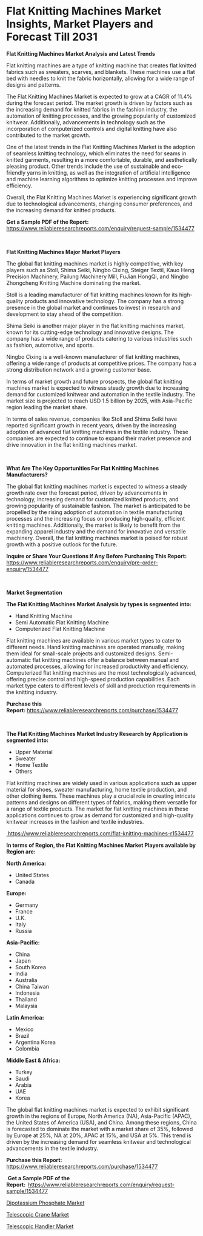 <p><h1>Flat Knitting Machines Market Insights, Market Players and Forecast Till 2031</h1></p><p><strong>Flat Knitting Machines Market Analysis and Latest Trends</strong></p>
<p><p>Flat knitting machines are a type of knitting machine that creates flat knitted fabrics such as sweaters, scarves, and blankets. These machines use a flat bed with needles to knit the fabric horizontally, allowing for a wide range of designs and patterns.</p><p>The Flat Knitting Machines Market is expected to grow at a CAGR of 11.4% during the forecast period. The market growth is driven by factors such as the increasing demand for knitted fabrics in the fashion industry, the automation of knitting processes, and the growing popularity of customized knitwear. Additionally, advancements in technology such as the incorporation of computerized controls and digital knitting have also contributed to the market growth.</p><p>One of the latest trends in the Flat Knitting Machines Market is the adoption of seamless knitting technology, which eliminates the need for seams in knitted garments, resulting in a more comfortable, durable, and aesthetically pleasing product. Other trends include the use of sustainable and eco-friendly yarns in knitting, as well as the integration of artificial intelligence and machine learning algorithms to optimize knitting processes and improve efficiency.</p><p>Overall, the Flat Knitting Machines Market is experiencing significant growth due to technological advancements, changing consumer preferences, and the increasing demand for knitted products.</p></p>
<p><strong>Get a Sample PDF of the Report:&nbsp;</strong> <a href="https://www.reliableresearchreports.com/enquiry/request-sample/1534477">https://www.reliableresearchreports.com/enquiry/request-sample/1534477</a></p>
<p>&nbsp;</p>
<p><strong>Flat Knitting Machines Major Market Players</strong></p>
<p><p>The global flat knitting machines market is highly competitive, with key players such as Stoll, Shima Seiki, Ningbo Cixing, Steiger Textil, Kauo Heng Precision Machinery, Pailung Machinery Mill, FuJian HongQi, and Ningbo Zhongcheng Knitting Machine dominating the market. </p><p>Stoll is a leading manufacturer of flat knitting machines known for its high-quality products and innovative technology. The company has a strong presence in the global market and continues to invest in research and development to stay ahead of the competition.</p><p>Shima Seiki is another major player in the flat knitting machines market, known for its cutting-edge technology and innovative designs. The company has a wide range of products catering to various industries such as fashion, automotive, and sports.</p><p>Ningbo Cixing is a well-known manufacturer of flat knitting machines, offering a wide range of products at competitive prices. The company has a strong distribution network and a growing customer base.</p><p>In terms of market growth and future prospects, the global flat knitting machines market is expected to witness steady growth due to increasing demand for customized knitwear and automation in the textile industry. The market size is projected to reach USD 1.5 billion by 2025, with Asia-Pacific region leading the market share.</p><p>In terms of sales revenue, companies like Stoll and Shima Seiki have reported significant growth in recent years, driven by the increasing adoption of advanced flat knitting machines in the textile industry. These companies are expected to continue to expand their market presence and drive innovation in the flat knitting machines market.</p></p>
<p>&nbsp;</p>
<p><strong>What Are The Key Opportunities For Flat Knitting Machines Manufacturers?</strong></p>
<p><p>The global flat knitting machines market is expected to witness a steady growth rate over the forecast period, driven by advancements in technology, increasing demand for customized knitted products, and growing popularity of sustainable fashion. The market is anticipated to be propelled by the rising adoption of automation in textile manufacturing processes and the increasing focus on producing high-quality, efficient knitting machines. Additionally, the market is likely to benefit from the expanding apparel industry and the demand for innovative and versatile machinery. Overall, the flat knitting machines market is poised for robust growth with a positive outlook for the future.</p></p>
<p><strong>Inquire or Share Your Questions If Any Before Purchasing This Report:</strong> <a href="https://www.reliableresearchreports.com/enquiry/pre-order-enquiry/1534477">https://www.reliableresearchreports.com/enquiry/pre-order-enquiry/1534477</a></p>
<p>&nbsp;</p>
<p><strong>Market Segmentation</strong></p>
<p><strong>The Flat Knitting Machines Market Analysis by types is segmented into:</strong></p>
<p><ul><li>Hand Knitting Machine</li><li>Semi Automatic Flat Knitting Machine</li><li>Computerized Flat Knitting Machine</li></ul></p>
<p><p>Flat knitting machines are available in various market types to cater to different needs. Hand knitting machines are operated manually, making them ideal for small-scale projects and customized designs. Semi-automatic flat knitting machines offer a balance between manual and automated processes, allowing for increased productivity and efficiency. Computerized flat knitting machines are the most technologically advanced, offering precise control and high-speed production capabilities. Each market type caters to different levels of skill and production requirements in the knitting industry.</p></p>
<p><strong>Purchase this Report:&nbsp;</strong><a href="https://www.reliableresearchreports.com/purchase/1534477">https://www.reliableresearchreports.com/purchase/1534477</a></p>
<p>&nbsp;</p>
<p><strong>The Flat Knitting Machines Market Industry Research by Application is segmented into:</strong></p>
<p><ul><li>Upper Material</li><li>Sweater</li><li>Home Textile</li><li>Others</li></ul></p>
<p><p>Flat knitting machines are widely used in various applications such as upper material for shoes, sweater manufacturing, home textile production, and other clothing items. These machines play a crucial role in creating intricate patterns and designs on different types of fabrics, making them versatile for a range of textile products. The market for flat knitting machines in these applications continues to grow as demand for customized and high-quality knitwear increases in the fashion and textile industries.</p></p>
<p><a href="https://www.reliableresearchreports.com/flat-knitting-machines-r1534477">&nbsp;https://www.reliableresearchreports.com/flat-knitting-machines-r1534477</a></p>
<p><strong>In terms of Region, the Flat Knitting Machines Market Players available by Region are:</strong></p>
<p>
    <p> <strong> North America: </strong>
        <ul>
            <li>United States</li>
            <li>Canada</li>
        </ul>
        </p> 
    <p> <strong> Europe: </strong>
        <ul>
            <li>Germany</li>
            <li>France</li>
            <li>U.K.</li>
            <li>Italy</li>
            <li>Russia</li>
        </ul>
        </p> 
    <p> <strong> Asia-Pacific: </strong>
        <ul>
            <li>China</li>
            <li>Japan</li>
            <li>South Korea</li>
            <li>India</li>
            <li>Australia</li>
            <li>China Taiwan</li>
            <li>Indonesia</li>
            <li>Thailand</li>
            <li>Malaysia</li>
        </ul>
        </p> 
    <p> <strong> Latin America: </strong>
        <ul>
            <li>Mexico</li>
            <li>Brazil</li>
            <li>Argentina Korea</li>
            <li>Colombia</li>
        </ul>
        </p> 
    <p> <strong> Middle East & Africa: </strong>
        <ul>
            <li>Turkey</li>
            <li>Saudi</li>
            <li>Arabia</li>
            <li>UAE</li>
            <li>Korea</li>
        </ul>
    </p>
    </p>
<p><p>The global flat knitting machines market is expected to exhibit significant growth in the regions of Europe, North America (NA), Asia-Pacific (APAC), the United States of America (USA), and China. Among these regions, China is forecasted to dominate the market with a market share of 35%, followed by Europe at 25%, NA at 20%, APAC at 15%, and USA at 5%. This trend is driven by the increasing demand for seamless knitwear and technological advancements in the textile industry.</p></p>
<p><strong>Purchase this Report: </strong><a href="https://www.reliableresearchreports.com/purchase/1534477">https://www.reliableresearchreports.com/purchase/1534477</a></p>
<p>&nbsp;<strong>Get a Sample PDF of the Report:&nbsp;&nbsp;</strong><a href="https://www.reliableresearchreports.com/enquiry/request-sample/1534477">https://www.reliableresearchreports.com/enquiry/request-sample/1534477</a></p>
<p><strong></strong></p>
<p><p><a href="https://eight-handstand-8fb.notion.site/Decoding-Dipotassium-Phosphate-Market-Metrics-Market-Share-Trends-and-Growth-Patterns-3b0e4eba50b941ff816d54522aa82a8c">Dipotassium Phosphate Market</a></p><p><a href="https://github.com/Sinjinluong3e0awx2m195k76/Market-Research-Report-List-2/blob/main/telescopic-crane-market.md">Telescopic Crane Market</a></p><p><a href="https://github.com/PeterParrish5/Market-Research-Report-List-4/blob/main/telescopic-handler-market.md">Telescopic Handler Market</a></p></p>